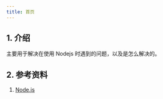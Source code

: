 ```yaml
---
title: 首页
---
```


## 1. 介绍

主要用于解决在使用 Nodejs 时遇到的问题，以及是怎么解决的。



## 2. 参考资料

1. [Node.js](https://nodejs.org/dist/latest-v10.x/docs/api/)